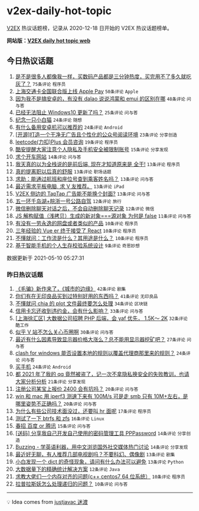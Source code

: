 # v2ex-daily-hot-topic

[V2EX](https://www.v2ex.com/) 热议话题榜，记录从 2020-12-18 日开始的 V2EX 热议话题榜单。

**网站版：[V2EX daily hot topic web](https://boojack.github.io/v2ex-daily-hot-topic-web/)**

## 今日热议话题

<!-- TODAY BEGIN -->

1. [是不是很多人都像我一样，买数码产品都是三分钟热度，买完用不了多久就吃灰了？](https://www.v2ex.com/t/775928) `75条评论` `程序员`
1. [上海交通卡全国联合版上线 Apple Pay](https://www.v2ex.com/t/775902) `50条评论` `Apple`
1. [因为我不是搞安卓的，有没有 dalao 说说鸿蒙和 emui 的区别在哪](https://www.v2ex.com/t/775918) `48条评论` `问与答`
1. [已经无法阻止 Windows10 更新了吗？](https://www.v2ex.com/t/775933) `25条评论` `问与答`
1. [纪念一只小白猫](https://www.v2ex.com/t/775935) `24条评论` `随想`
1. [有什么备用安卓机可以推荐的](https://www.v2ex.com/t/775925) `24条评论` `Android`
1. [[开源]打造一个干净无广告且个性化的公众号阅读环境](https://www.v2ex.com/t/775908) `23条评论` `分享创造`
1. [leetcode(力扣)Plus 会员咨询](https://www.v2ex.com/t/775946) `19条评论` `程序员`
1. [酷安提醒大家注意个人隐私及手机安全被限制账号](https://www.v2ex.com/t/775912) `15条评论` `分享发现`
1. [求个开车网站](https://www.v2ex.com/t/775966) `14条评论` `问与答`
1. [我天真的以为全栈说的是前后端, 现在才知道原来是 全干!](https://www.v2ex.com/t/775965) `13条评论` `程序员`
1. [真的提离职以后真的舒服](https://www.v2ex.com/t/775963) `13条评论` `职场话题`
1. [求助：能通过航班和座位号查到乘客姓名吗？](https://www.v2ex.com/t/775944) `13条评论` `问与答`
1. [最近需求平板电脑, 求 V 友推荐。](https://www.v2ex.com/t/775941) `13条评论` `iPad`
1. [V2EX 侧边的 TapTap 广告能不能换个封面?](https://www.v2ex.com/t/775931) `13条评论` `问与答`
1. [五一环千岛湖+皖浙一号公路自驾](https://www.v2ex.com/t/775927) `12条评论` `旅行`
1. [微信删除聊天对话之后，不会自动删除聊天记录](https://www.v2ex.com/t/775926) `12条评论` `微信`
1. [JS 解构赋值（浅拷贝）生成的新对象===源对象 为何是 false](https://www.v2ex.com/t/775947) `11条评论` `问与答`
1. [有没有一劳永逸的网盘或者类似的产品](https://www.v2ex.com/t/775983) `10条评论` `程序员`
1. [三年经验的 Vue er 终于接受了 React](https://www.v2ex.com/t/775951) `10条评论` `程序员`
1. [不懂就问：工作流是什么？其用途是什么？](https://www.v2ex.com/t/775907) `10条评论` `程序员`
1. [基于智能手机的个人生存校验系统设计](https://www.v2ex.com/t/775932) `9条评论` `奇思妙想`

数据更新于 2021-05-10 05:27:31

<!-- TODAY END -->

### 昨日热议话题

<!-- YESTERDAY BEGIN -->

1. [《毛骗》新作来了，《城市的边缘》](https://www.v2ex.com/t/775785) `42条评论` `剧集`
1. [你们有在无印良品买到过特别好用的东西吗？](https://www.v2ex.com/t/775799) `41条评论` `无印良品`
1. [不懂就问 chia 的 plot 文件最终要怎么处理](https://www.v2ex.com/t/775778) `34条评论` `区块链`
1. [信用卡忘还收到违约金，会有什么影响？](https://www.v2ex.com/t/775816) `33条评论` `问与答`
1. [[上海徐汇区] 大数据公司招聘 PHP 后端，会 yaf 优先， 1.5K～ 2K](https://www.v2ex.com/t/775798) `32条评论` `酷工作`
1. [似乎 V 站不怎么关心币圈啊](https://www.v2ex.com/t/775772) `30条评论` `问与答`
1. [最近有什么因素导致显示器价格大涨么？总不能用显示器挖矿吧？](https://www.v2ex.com/t/775857) `27条评论` `问与答`
1. [clash for windows 能否设置本地的规则以覆盖代理商那里来的规则？](https://www.v2ex.com/t/775773) `24条评论` `问与答`
1. [买手机](https://www.v2ex.com/t/775855) `24条评论` `Android`
1. [都 2021 年了我的 qq 竟然被盗了，记一次不拿隐私换安全的失败教训，也请大家分析分析](https://www.v2ex.com/t/775784) `21条评论` `分享发现`
1. [注册公司某宝上报价 2400 会有坑吗？](https://www.v2ex.com/t/775871) `20条评论` `问与答`
1. [win 和 mac 用 iperf3 测速下来有 100M/s 可是走 smb 只有 10M+左右，是哪里姿势不正确吗？](https://www.v2ex.com/t/775791) `20条评论` `问与答`
1. [为什么有些公司技术面没过，还要叫 hr 面呢](https://www.v2ex.com/t/775817) `17条评论` `程序员`
1. [测试了一下 btrfs 和 zfs](https://www.v2ex.com/t/775863) `16条评论` `Linux`
1. [春招 百度 or 腾讯](https://www.v2ex.com/t/775788) `15条评论` `问与答`
1. [[送码] 分享我自己开发自己使用的密码管理工具 PPPassword](https://www.v2ex.com/t/775898) `14条评论` `分享创造`
1. [Buzzing - 学英语利器，用中文浏览国外社交媒体热门讨论](https://www.v2ex.com/t/775782) `14条评论` `分享发现`
1. [最近好无聊，有人推荐几部电视剧吗？不要科幻、偶像剧](https://www.v2ex.com/t/775887) `13条评论` `剧集`
1. [小白发现一个 dict 的奇怪现象，请问有什么办法可以避免](https://www.v2ex.com/t/775865) `13条评论` `Python`
1. [大数据量下的精确统计解决方案](https://www.v2ex.com/t/775796) `12条评论` `Java`
1. [求教大佬们一个内存对齐的问题(c++ centos7 64 位系统）](https://www.v2ex.com/t/775875) `10条评论` `程序员`
1. [拉普拉斯妖怎么处理递归的问题？](https://www.v2ex.com/t/775864) `10条评论` `问与答`

<!-- YESTERDAY END -->

---

💡 Idea comes from [justjavac 迷渡](https://github.com/justjavac/)
